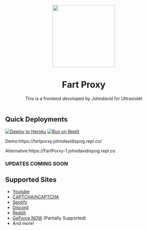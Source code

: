 <p align="center"><img src="https://github.com/YeeticusPrimed/FartProxy/blob/main/fart.png?raw=true" height="200">
</p>

<h1 align="center">Fart Proxy</h1>

<p align="center">This is a frontend devoloped by Johndavid for Ultraviolet<br><br></p>

## Quick Deployments
[![Deploy to Heroku](https://raw.githubusercontent.com/BinBashBanana/deploy-buttons/master/buttons/remade/heroku.svg)](https://heroku.com/deploy/?template=https://github.com/YeeticusPrimed/FartProxy)
[![Run on Replit](https://raw.githubusercontent.com/BinBashBanana/deploy-buttons/master/buttons/remade/replit.svg)](https://replit.com/github/YeeticusPrimed/FartProxy)
<p>Demo:https://fartporxy.johndavidispog.repl.co/</p>
<p>Alternative:https://FartPorxy-1.johndavidispog.repl.co</p>
<h3>UPDATES COMING SOON</h3>

## Supported Sites
- [Youtube](https://www.youtube.com)
- [CAPTCHA/hCAPTCHA](https://www.captcha.net)
- [Spotify](https://spotify.com)
- [Discord](https://discord.com)
- [Reddit](https://reddit.com)
- [GeForce NOW](https://play.geforcenow.com/) (Partially Supported)
- And more!

